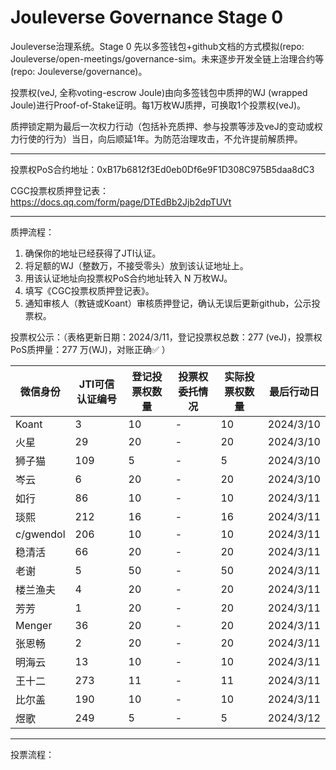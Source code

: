 # Jouleverse Governance Stage 0

Jouleverse治理系统。Stage 0 先以多签钱包+github文档的方式模拟(repo: Jouleverse/open-meetings/governance-sim。未来逐步开发全链上治理合约等(repo: Jouleverse/governance)。

投票权(veJ, 全称voting-escrow Joule)由向多签钱包中质押的WJ (wrapped Joule)进行Proof-of-Stake证明。每1万枚WJ质押，可换取1个投票权(veJ)。

质押锁定期为最后一次权力行动（包括补充质押、参与投票等涉及veJ的变动或权力行使的行为）当日，向后顺延1年。为防范治理攻击，不允许提前解质押。

---

投票权PoS合约地址：0xB17b6812f3Ed0eb0Df6e9F1D308C975B5daa8dC3

CGC投票权质押登记表：https://docs.qq.com/form/page/DTEdBb2Jjb2dpTUVt

---

质押流程：
1. 确保你的地址已经获得了JTI认证。
2. 将足额的WJ（整数万，不接受零头）放到该认证地址上。
3. 用该认证地址向投票权PoS合约地址转入 N 万枚WJ。
4. 填写《CGC投票权质押登记表》。
5. 通知审核人（教链或Koant）审核质押登记，确认无误后更新github，公示投票权。

投票权公示：（表格更新日期：2024/3/11，登记投票权总数：277 (veJ)，投票权PoS质押量：277 万(WJ)，对账正确✅ ）

微信身份 | JTI可信认证编号 | 登记投票权数量 | 投票权委托情况 | 实际投票权数量 | 最后行动日
-|-|-|-|-|-
Koant | 3 | 10 | - | 10 | 2024/3/10
火星 | 29 | 20 | - | 20 | 2024/3/10
狮子猫 | 109 | 5 | - | 5 | 2024/3/10
岑云 | 6 | 20 | - | 20 | 2024/3/10
如行 | 86 | 10 | - | 10 | 2024/3/11
琰熙 | 212 | 16 | - | 16 | 2024/3/11
c/gwendol | 206 | 10 | - | 10 | 2024/3/11
稳清活 | 66 | 20 | - | 20 | 2024/3/11
老谢 | 5 | 50 | - | 50 | 2024/3/11
楼兰渔夫 | 4 | 20 | - | 20 | 2024/3/11
芳芳 | 1 | 20 | - | 20 | 2024/3/11
Menger | 36 | 20 | - | 20 | 2024/3/11
张恩畅 | 2 | 20 | - | 20 | 2024/3/11
明海云 | 13 | 10 | - | 10 | 2024/3/11
王十二 | 273 | 11 | - | 11 | 2024/3/11
比尔盖 | 190 | 10 | - | 10 | 2024/3/11
煜歌 | 249 | 5 | - | 5 | 2024/3/12


---

投票流程：


